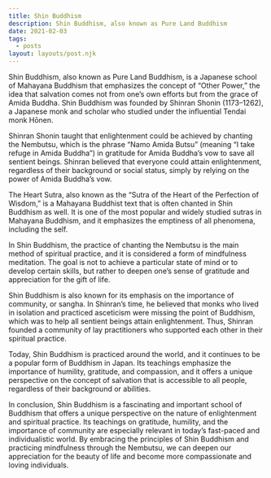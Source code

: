 ```yaml
---
title: Shin Buddhism
description: Shin Buddhism, also known as Pure Land Buddhism
date: 2021-02-03
tags:
  - posts
layout: layouts/post.njk
---
```


Shin Buddhism, also known as Pure Land Buddhism, is a Japanese school of Mahayana Buddhism that emphasizes the concept of “Other Power,” the idea that salvation comes not from one’s own efforts but from the grace of Amida Buddha. Shin Buddhism was founded by Shinran Shonin (1173–1262), a Japanese monk and scholar who studied under the influential Tendai monk Hōnen.

Shinran Shonin taught that enlightenment could be achieved by chanting the Nembutsu, which is the phrase “Namo Amida Butsu” (meaning “I take refuge in Amida Buddha”) in gratitude for Amida Buddha’s vow to save all sentient beings. Shinran believed that everyone could attain enlightenment, regardless of their background or social status, simply by relying on the power of Amida Buddha’s vow.

The Heart Sutra, also known as the “Sutra of the Heart of the Perfection of Wisdom,” is a Mahayana Buddhist text that is often chanted in Shin Buddhism as well. It is one of the most popular and widely studied sutras in Mahayana Buddhism, and it emphasizes the emptiness of all phenomena, including the self.

In Shin Buddhism, the practice of chanting the Nembutsu is the main method of spiritual practice, and it is considered a form of mindfulness meditation. The goal is not to achieve a particular state of mind or to develop certain skills, but rather to deepen one’s sense of gratitude and appreciation for the gift of life.

Shin Buddhism is also known for its emphasis on the importance of community, or sangha. In Shinran’s time, he believed that monks who lived in isolation and practiced asceticism were missing the point of Buddhism, which was to help all sentient beings attain enlightenment. Thus, Shinran founded a community of lay practitioners who supported each other in their spiritual practice.

Today, Shin Buddhism is practiced around the world, and it continues to be a popular form of Buddhism in Japan. Its teachings emphasize the importance of humility, gratitude, and compassion, and it offers a unique perspective on the concept of salvation that is accessible to all people, regardless of their background or abilities.

In conclusion, Shin Buddhism is a fascinating and important school of Buddhism that offers a unique perspective on the nature of enlightenment and spiritual practice. Its teachings on gratitude, humility, and the importance of community are especially relevant in today’s fast-paced and individualistic world. By embracing the principles of Shin Buddhism and practicing mindfulness through the Nembutsu, we can deepen our appreciation for the beauty of life and become more compassionate and loving individuals.
